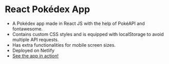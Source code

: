 
# React Pokédex App

* A Pokédex app made in React JS with the help of PokéAPI and fontawesome.
* Contains custom CSS styles and is equipped with localStorage to avoid multiple API requests.
* Has extra functionalities for mobile screen sizes.
* Deployed on Netlify
* [See the app in action!](https://pratiks-pokedex-app.netlify.app/)
